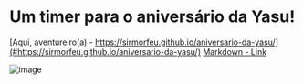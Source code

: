 # Um timer para o aniversário da Yasu!

[Aqui, aventureiro(a) - https://sirmorfeu.github.io/aniversario-da-yasu/](#https://sirmorfeu.github.io/aniversario-da-yasu/)
  [Markdown - Link]([#Link](https://sirmorfeu.github.io/aniversario-da-yasu/](#https://sirmorfeu.github.io/aniversario-da-yasu/)))

![image](https://user-images.githubusercontent.com/60550706/223554307-0f44c978-1c22-47b8-909b-db55b9136bb8.png)
